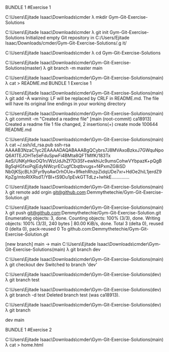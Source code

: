 BUNDLE 1 
#Exercise 1

C:\Users\Ejitade Isaac\Downloads\cmder
λ mkdir Gym-Git-Exercise-Solutions

C:\Users\Ejitade Isaac\Downloads\cmder
λ git init Gym-Git-Exercise-Solutions
Initialized empty Git repository in C:/Users/Ejitade Isaac/Downloads/cmder/Gym-Git-Exercise-Solutions/.g it/

C:\Users\Ejitade Isaac\Downloads\cmder
λ cd Gym-Git-Exercise-Solutions

C:\Users\Ejitade Isaac\Downloads\cmder\Gym-Git-Exercise-Solutions(master)
λ git branch -m master main

C:\Users\Ejitade Isaac\Downloads\cmder\Gym-Git-Exercise-Solutions(main)
λ cat > README.md
BUNDLE 1
Exercise 1

C:\Users\Ejitade Isaac\Downloads\cmder\Gym-Git-Exercise-Solutions(main)
λ git add -A
warning: LF will be replaced by CRLF in README.md.
The file will have its original line endings in your working directory

C:\Users\Ejitade Isaac\Downloads\cmder\Gym-Git-Exercise-Solutions(main)
λ git commit -m "Created a readme file"
[main (root-commit) ca18913] Created a readme file
1 file changed, 2 insertions(+)
create mode 100644 README.md

C:\Users\Ejitade Isaac\Downloads\cmder\Gym-Git-Exercise-Solutions(main)
λ cat ~/.ssh/id_rsa.pub
ssh-rsa AAAAB3NzaC1yc2EAAAADAQABAAABgQCybrs7J8MVAxoBzkxJ7GWquNpoQ6A1TEJOHTeSeFduSpwFi4BMta8QFTMlfK/183Tx AeS/UNKyHkoOQ1n/WzUdJhZf7Di3Sf+ewkhiJc9umsCohwVYbpazK+pQgBBg5qHGfxoPqjEdyNWcyrECugfCbqtbvugs+f4PxmZG8iSD Nb0jKSjcBLh3Fyr9yoAwOrhOUe+9fkehRhzpZidqUDe7xr+HdOe2hiL1jerdZ9KpZg/mtoRIXRsdT/YBI+tS9Du1pEvkGTTdLz+IwhkE..............

C:\Users\Ejitade Isaac\Downloads\cmder\Gym-Git-Exercise-Solutions(main)
λ git remote add orgin git@github.com:Demmythetechie/Gym-Git-Exercise-Solution.git

C:\Users\Ejitade Isaac\Downloads\cmder\Gym-Git-Exercise-Solutions(main)
λ git push git@github.com:Demmythetechie/Gym-Git-Exercise-Solution.git
Enumerating objects: 3, done.
Counting objects: 100% (3/3), done.
Writing objects: 100% (3/3), 240 bytes | 80.00 KiB/s, done.
Total 3 (delta 0), reused 0 (delta 0), pack-reused 0
To github.com:Demmythetechie/Gym-Git-Exercise-Solution.git

[new branch] main -> main
C:\Users\Ejitade Isaac\Downloads\cmder\Gym-Git-Exercise-Solutions(main)
λ git branch dev

C:\Users\Ejitade Isaac\Downloads\cmder\Gym-Git-Exercise-Solutions(main)
λ git checkout dev
Switched to branch 'dev'

C:\Users\Ejitade Isaac\Downloads\cmder\Gym-Git-Exercise-Solutions(dev)
λ git branch test

C:\Users\Ejitade Isaac\Downloads\cmder\Gym-Git-Exercise-Solutions(dev)
λ git branch -d test
Deleted branch test (was ca18913).

C:\Users\Ejitade Isaac\Downloads\cmder\Gym-Git-Exercise-Solutions(dev)
λ git branch

dev
main


BUNDLE 1
#Exercise 2

C:\Users\Ejitade Isaac\Downloads\cmder\Gym-Git-Exercise-Solutions(main)
λ cat > home.html
<!DOCTYPE html>
<html lang="en">
        <head>
                <title>Home</html>
        </head>
        <body>
                <div>
                        <p>This is the home page</p>
                </div>
        </body>
</html>

C:\Users\Ejitade Isaac\Downloads\cmder\Gym-Git-Exercise-Solutions(main)
λ git add home.html
warning: LF will be replaced by CRLF in home.html.
The file will have its original line endings in your working directory

C:\Users\Ejitade Isaac\Downloads\cmder\Gym-Git-Exercise-Solutions(main)
λ git stash
Saved working directory and index state WIP on main: df0bae3 deleted

C:\Users\Ejitade Isaac\Downloads\cmder\Gym-Git-Exercise-Solutions(main)
λ cat > about.html
<!DOCTYPE html>
<html lang="en">
        <head>
                <title>Home</html>
        </head>
        <body>
                <div>
                        <p>This is the about page</p>
                </div>
        </body>
</html>

C:\Users\Ejitade Isaac\Downloads\cmder\Gym-Git-Exercise-Solutions(main)
λ git add about.html
warning: LF will be replaced by CRLF in about.html.
The file will have its original line endings in your working directory

C:\Users\Ejitade Isaac\Downloads\cmder\Gym-Git-Exercise-Solutions(main)
λ git stash
Saved working directory and index state WIP on main: df0bae3 deleted

C:\Users\Ejitade Isaac\Downloads\cmder\Gym-Git-Exercise-Solutions(main)
λ cat > team.html
<!DOCTYPE html>
<html lang="en">
        <head>
                <title>Home</html>
        </head>
        <body>
                <div>
                        <p>This is the team page</p>
                </div>
        </body>
</html>

C:\Users\Ejitade Isaac\Downloads\cmder\Gym-Git-Exercise-Solutions(main)
λ git add team.html
warning: LF will be replaced by CRLF in team.html.
The file will have its original line endings in your working directory

C:\Users\Ejitade Isaac\Downloads\cmder\Gym-Git-Exercise-Solutions(main)
λ git stash
Saved working directory and index state WIP on main: df0bae3 deleted

C:\Users\Ejitade Isaac\Downloads\cmder\Gym-Git-Exercise-Solutions(main)
λ git add -A

C:\Users\Ejitade Isaac\Downloads\cmder\Gym-Git-Exercise-Solutions(main)
λ git stash list
stash@{0}: WIP on main: df0bae3 deleted
stash@{1}: WIP on main: df0bae3 deleted
stash@{2}: WIP on main: df0bae3 deleted

C:\Users\Ejitade Isaac\Downloads\cmder\Gym-Git-Exercise-Solutions(main)
λ ls
README.md

C:\Users\Ejitade Isaac\Downloads\cmder\Gym-Git-Exercise-Solutions(main)
λ git stash pop stash@{1}
On branch main
Changes to be committed:
  (use "git restore --staged <file>..." to unstage)
        new file:   about.html

Dropped stash@{1} (c62da0414bdbc6ddad3321d099d89e397ca3e321)

C:\Users\Ejitade Isaac\Downloads\cmder\Gym-Git-Exercise-Solutions(main)
λ git add -A

C:\Users\Ejitade Isaac\Downloads\cmder\Gym-Git-Exercise-Solutions(main)
λ git commit -m "about.html file was unstashed"
[main 90cc27b] about.html file was unstashed
 1 file changed, 11 insertions(+)
 create mode 100644 about.html

C:\Users\Ejitade Isaac\Downloads\cmder\Gym-Git-Exercise-Solutions(main)
λ git stash pop --index 1
<stdin>:14: trailing whitespace.
                        <p>This is the home page</p>
warning: 1 line adds whitespace errors.
On branch main
Changes to be committed:
  (use "git restore --staged <file>..." to unstage)
        new file:   home.html

Dropped refs/stash@{1} (2eef36cd5ae77bf6666512c87c6d6cf3f195fc5d)

C:\Users\Ejitade Isaac\Downloads\cmder\Gym-Git-Exercise-Solutions(main)
λ git add -A

C:\Users\Ejitade Isaac\Downloads\cmder\Gym-Git-Exercise-Solutions(main)
λ git commit -m "home.html file was unstashed"
[main 5585050] home.html file was unstashed
 1 file changed, 11 insertions(+)
 create mode 100644 home.html

C:\Users\Ejitade Isaac\Downloads\cmder\Gym-Git-Exercise-Solutions(main)
λ git push git@github.com:Demmythetechie/Gym-Git-Exercise-Solution.git
Enumerating objects: 7, done.
Counting objects: 100% (7/7), done.
Delta compression using up to 4 threads
Compressing objects: 100% (6/6), done.
Writing objects: 100% (6/6), 638 bytes | 212.00 KiB/s, done.
Total 6 (delta 2), reused 0 (delta 0), pack-reused 0
remote: Resolving deltas: 100% (2/2), done.
To github.com:Demmythetechie/Gym-Git-Exercise-Solution.git
   df0bae3..5585050  main -> main

C:\Users\Ejitade Isaac\Downloads\cmder\Gym-Git-Exercise-Solutions(main)
λ git stash pop --index 0
<stdin>:14: trailing whitespace.
                        <p>This is the team page</p>
warning: 1 line adds whitespace errors.
On branch main
Changes to be committed:
  (use "git restore --staged <file>..." to unstage)
        new file:   team.html

Dropped refs/stash@{0} (0110c5af826fc0d9e08f6534c0f4fde5040caa69)

C:\Users\Ejitade Isaac\Downloads\cmder\Gym-Git-Exercise-Solutions(main)
λ git reset --hard
HEAD is now at 5585050 home.html file was unstashed

C:\Users\Ejitade Isaac\Downloads\cmder\Gym-Git-Exercise-Solutions(main)
λ ls
about.html  home.html  README.md



BUNDLE 2
#e[2Exercise 1
                  
BUNDLE 2
# Exercise 1

C:\Users\Ejitade Isaac\Downloads\cmder\Gym-Git-Exercise-Solutions(main)
λ git branch ft/bundle-2

C:\Users\Ejitade Isaac\Downloads\cmder\Gym-Git-Exercise-Solutions(main)
λ git checkout ft/bundle-2
Switched to branch 'ft/bundle-2'
M       README.md

C:\Users\Ejitade Isaac\Downloads\cmder\Gym-Git-Exercise-Solutions(ft/bundle-2)
λ cat > services.html
<!DOCTYPE html>
<html lang="en">
        <head>
                <title>Home</html>
        </head>
        <body>
                <div>
                        <p>This is the service page</p>
                </div>
        </body>
</html>

C:\Users\Ejitade Isaac\Downloads\cmder\Gym-Git-Exercise-Solutions(ft/bundle-2)
λ cat >> README.md

BUNDLE 2
#Exercise 1

C:\Users\Ejitade Isaac\Downloads\cmder\Gym-Git-Exercise-Solutions(ft/bundle-2)
λ git add services.html README.md
warning: LF will be replaced by CRLF in README.md.
The file will have its original line endings in your working directory
warning: LF will be replaced by CRLF in services.html.
The file will have its original line endings in your working directory

C:\Users\Ejitade Isaac\Downloads\cmder\Gym-Git-Exercise-Solutions(ft/bundle-2)
λ git commit -m "created a new branch and added some changes"
[ft/bundle-2 3563c8b] created a new branch and added some changes
 2 files changed, 15 insertions(+)
 create mode 100644 services.html

C:\Users\Ejitade Isaac\Downloads\cmder\Gym-Git-Exercise-Solutions(ft/bundle-2)
λ git push git@github.com:Demmythetechie/Gym-Git-Exercise-Solution.git
Enumerating objects: 6, done.
Counting objects: 100% (6/6), done.
Delta compression using up to 4 threads
Compressing objects: 100% (4/4), done.
Writing objects: 100% (4/4), 543 bytes | 271.00 KiB/s, done.
Total 4 (delta 1), reused 0 (delta 0), pack-reused 0
remote: Resolving deltas: 100% (1/1), completed with 1 local object.
remote:
remote: Create a pull request for 'ft/bundle-2' on GitHub by visiting:
remote:      https://github.com/Demmythetechie/Gym-Git-Exercise-Solution/pull/new/ft/bundle-2
remote:
To github.com:Demmythetechie/Gym-Git-Exercise-Solution.git
 * [new branch]      ft/bundle-2 -> ft/bundle-2


